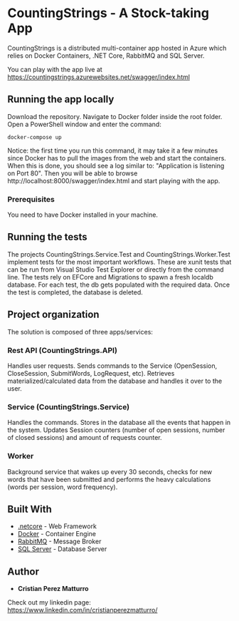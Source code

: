 # CountingStrings - A Stock-taking App

CountingStrings is a distributed multi-container app hosted in Azure which relies on Docker Containers,
.NET Core, RabbitMQ and SQL Server.

You can play with the app live at https://countingstrings.azurewebsites.net/swagger/index.html

## Running the app locally

Download the repository. 
Navigate to Docker folder inside the root folder.
Open a PowerShell window and enter the command:

```
docker-compose up
```

Notice: the first time you run this command, it may take it a few minutes since Docker has to pull the images from the web and start the containers. When this is done, you should see a log similar to: "Application is listening on Port 80".
Then you will be able to browse http://localhost:8000/swagger/index.html and start playing with the app.

### Prerequisites

You need to have Docker installed in your machine.

## Running the tests

The projects CountingStrings.Service.Test and CountingStrings.Worker.Test implement tests for the most important workflows. These are xunit tests that can be run from Visual Studio Test Explorer or directly from the command line. The tests rely on EFCore and Migrations to spawn a fresh localdb database. For each test, the db gets populated with the required data. Once the test is completed, the database is deleted.

## Project organization

The solution is composed of three apps/services:

### Rest API (CountingStrings.API)
Handles user requests. Sends commands to the Service (OpenSession, CloseSession, SubmitWords, LogRequest, etc).
Retrieves materialized/calculated data from the database and handles it over to the user.

### Service (CountingStrings.Service)
Handles the commands. Stores in the database all the events that happen in the system. Updates Session counters (number of open sessions, number of closed sessions) and amount of requests counter.

### Worker
Background service that wakes up every 30 seconds, checks for new words that have been submitted and performs the heavy calculations (words per session, word frequency).

## Built With

* [.netcore](https://dotnet.github.io/) - Web Framework
* [Docker](https://www.docker.com/) - Container Engine
* [RabbitMQ](https://www.rabbitmq.com/) - Message Broker
* [SQL Server](https://www.microsoft.com/en-us/sql-server/sql-server-2017) - Database Server

## Author

* **Cristian Perez Matturro** 

Check out my linkedin page: https://www.linkedin.com/in/cristianperezmatturro/
